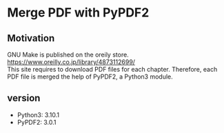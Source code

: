 # Merge PDF with PyPDF2
## Motivation
GNU Make is published on the oreily store.
\
https://www.oreilly.co.jp/library/4873112699/ \
This site requires to download PDF files for each chapter. Therefore, each PDF file is merged the help of PyPDF2, a Python3 module.

## version 
- Python3: 3.10.1 
- PyPDF2: 3.0.1





